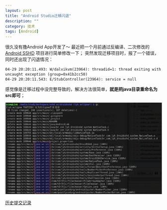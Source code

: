```yaml
---
layout: post
title: "Android Studio迁移闪退"
description: ""
category: 技术
tags: [Android]
---
```

很久没有撸Android App开发了～
最近把一个月前通过反编译、二次修改的 [Android SSHD](https://code.csdn.net/myscue/droidsshd/tree/lyh_eclipse)  项目进行简单修改一下；
突然发现迁移项目时，报了一个错误，同时还出现了闪退情况：
    
    04-29 20:20:11.493: W/dalvikvm(23964): threadid=1: thread exiting with uncaught exception (group=0x41b2cc50)
    04-29 20:20:11.543: E/StubController(23964): service = null

感觉像是迁移过程中没完整导致的，解决方法很简单，**就是把java目录重命名为src即可**；

![solution](/assets/292045497241929.png)

[历史提交记录](https://code.csdn.net/myscue/droidsshd/commit/70d72506802f4d0034b62889a6c6d28f29a6b217)
